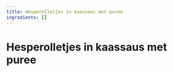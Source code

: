 ```yaml
---
title: Hesperolletjes in kaassaus met puree
ingredients: []
---
```


# Hesperolletjes in kaassaus met puree
